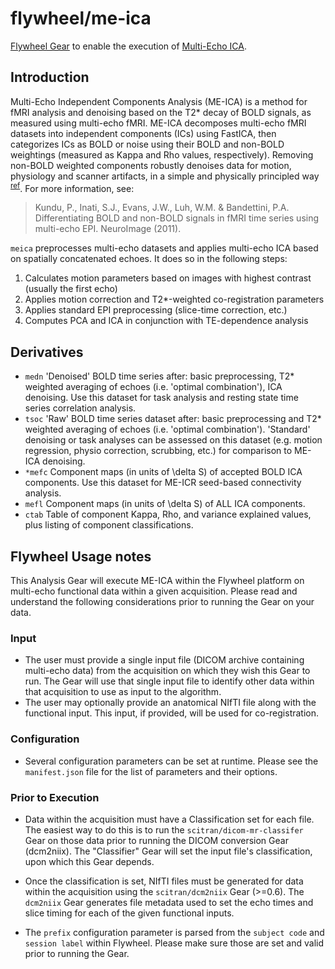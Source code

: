 # flywheel/me-ica
[Flywheel Gear](https://github.com/flywheel-io/gears/tree/master/spec) to enable the execution of [Multi-Echo ICA](https://me-ica.readthedocs.io/en/latest/).

## Introduction
Multi-Echo Independent Components Analysis (ME-ICA) is a method for fMRI analysis and denoising based on the T2* decay of BOLD signals, as measured using multi-echo fMRI. ME-ICA decomposes multi-echo fMRI datasets into independent components (ICs) using FastICA, then categorizes ICs as BOLD or noise using their BOLD and non-BOLD weightings (measured as Kappa and Rho values, respectively). Removing non-BOLD weighted components robustly denoises data for motion, physiology and scanner artifacts, in a simple and physically principled way <sup>[ref](https://github.com/ME-ICA/me-ica/blob/master/README.meica)</sup>. For more information, see:

  > Kundu, P., Inati, S.J., Evans, J.W., Luh, W.M. & Bandettini, P.A. Differentiating BOLD and non-BOLD signals in fMRI time series using multi-echo EPI. NeuroImage (2011).


``meica`` preprocesses multi-echo datasets and applies multi-echo ICA based on spatially concatenated echoes. It does so in the following steps:

1. Calculates motion parameters based on images with highest contrast (usually the first echo)
2. Applies motion correction and T2*-weighted co-registration parameters
3. Applies standard EPI preprocessing (slice-time correction, etc.)
4. Computes PCA and ICA in conjunction with TE-dependence analysis

##  Derivatives
  * ``medn``
      'Denoised' BOLD time series after: basic preprocessing,
      T2* weighted averaging of echoes (i.e. 'optimal combination'),
      ICA denoising.
      Use this dataset for task analysis and resting state time series correlation analysis.
  * ``tsoc``
      'Raw' BOLD time series dataset after: basic preprocessing
      and T2* weighted averaging of echoes (i.e. 'optimal combination').
      'Standard' denoising or task analyses can be assessed on this dataset
      (e.g. motion regression, physio correction, scrubbing, etc.)
      for comparison to ME-ICA denoising.
  * ``*mefc``
      Component maps (in units of \delta S) of accepted BOLD ICA components.
      Use this dataset for ME-ICR seed-based connectivity analysis.
  * ``mefl``
      Component maps (in units of \delta S) of ALL ICA components.
  * ``ctab``
      Table of component Kappa, Rho, and variance explained values, plus listing of component classifications.


## Flywheel Usage notes
This Analysis Gear will execute ME-ICA within the Flywheel platform on multi-echo functional data within a given acquisition. Please read and understand the following considerations prior to running the Gear on your data.

### Input
* The user must provide a single input file (DICOM archive containing multi-echo data) from the acquisition on which they wish this Gear to run. The Gear will use that single input file to identify other data within that acquisition to use as input to the algorithm.
* The user may optionally provide an anatomical NIfTI file along with the functional input. This input, if provided, will be used for co-registration.

### Configuration
* Several configuration parameters can be set at runtime. Please see the `manifest.json` file for the list of parameters and their options.

### Prior to Execution
* Data within the acquisition must have a Classification set for each file. The easiest way to do this is to run the `scitran/dicom-mr-classifer` Gear on those data prior to running the DICOM conversion Gear (dcm2niix). The "Classifier" Gear will set the input file's classification, upon which this Gear depends.

* Once the classification is set, NIfTI files must be generated for data within the acquisition using the `scitran/dcm2niix` Gear (>=0.6). The `dcm2niix` Gear generates file metadata used to set the echo times and slice timing for each of the given functional inputs.

* The `prefix` configuration parameter is parsed from the `subject code` and  `session label` within Flywheel. Please make sure those are set and valid prior to running the Gear.
